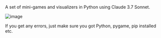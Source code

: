 A set of mini-games and visualizers in Python using Claude 3.7 Sonnet.

![image](https://github.com/user-attachments/assets/a2069e0f-4c4c-4556-ad0e-8cdf6bbeab85)

If you get any errors, just make sure you got Python, pygame, pip installed etc.
